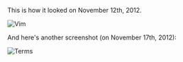 This is how it looked on November 12th, 2012.

![Vim](http://i.imgur.com/yVcWs.png)

And here's another screenshot (on November 17th, 2012):

![Terms](http://i.imgur.com/iQjfl.jpg)
